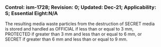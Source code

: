 ### Control: ism-1728; Revision: 0; Updated: Dec-21; Applicability: S; Essential Eight:N/A
<p>The resulting media waste particles from the destruction of SECRET media is stored and handled as OFFICIAL if less than or equal to 3 mm, PROTECTED if greater than 3 mm and less than or equal to 6 mm, or SECRET if greater than 6 mm and less than or equal to 9 mm.</p>